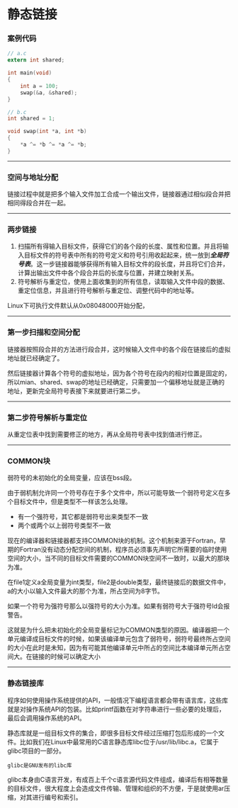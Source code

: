 # 静态链接

### 案例代码

```c
// a.c
extern int shared;

int main(void)
{
    int a = 100;
    swap(&a, &shared);
}

// b.c
int shared = 1;

void swap(int *a, int *b)
{
    *a ^= *b ^= *a ^= *b;
}
```

------

### 空间与地址分配

链接过程中就是把多个输入文件加工合成一个输出文件，链接器通过相似段合并把相同得段合并在一起。

------

### 两步链接

1. 扫描所有得输入目标文件，获得它们的各个段的长度、属性和位置。并且将输入目标文件的符号表中所有的符号定义和符号引用收起起来，统一放到***全局符号表***。这一步链接器能够获得所有输入目标文件的段长度，并且将它们合并，计算出输出文件中各个段合并后的长度与位置，并建立映射关系。
2. 符号解析与重定位，使用上面收集到的所有信息，读取输入文件中段的数据、重定位信息，并且进行符号解析与重定位、调整代码中的地址等。

Linux下可执行文件默认从0x08048000开始分配，

-------

### 第一步扫描和空间分配

链接器按照段合并的方法进行段合并，这时候输入文件中的各个段在链接后的虚拟地址就已经确定了。

然后链接器计算各个符号的虚拟地址，因为各个符号在段内的相对位置是固定的，所以mian、shared、swap的地址已经确定，只需要加一个偏移地址就是正确的地址，更新完全局符号表接下来就要进行第二步。

-------

### 第二步符号解析与重定位

从重定位表中找到需要修正的地方，再从全局符号表中找到值进行修正。

------

### COMMON块

弱符号的未初始化的全局变量，应该在bss段。

由于弱机制允许同一个符号存在于多个文件中，所以可能导致一个弱符号定义在多个目标文件中，但是类型不一样该怎么处理。

- 有一个强符号，其它都是弱符号出来类型不一致
- 两个或两个以上弱符号类型不一致

现在的编译器和链接器都支持COMMON块的机制。这个机制来源于Fortran，早期的Fortran没有动态分配空间的机制，程序员必须事先声明它所需要的临时使用空间的大小，当不同的目标文件需要的COMMON块空间不一致时，以最大的那块为准。

在file1定义a全局变量为int类型，file2是double类型，最终链接后的数据文件中，a的大小以输入文件最大的那个为准，所占空间为8字节。

如果一个符号为强符号那么以强符号的大小为准。如果有弱符号大于强符号ld会报警告。

这就是为什么把未初始化的全局变量标记为COMMON类型的原因。编译器把一个单元编译成目标文件的时候，如果该编译单元包含了弱符号，弱符号最终所占空间的大小在此时是未知，因为有可能其他编译单元中所占的空间比本编译单元所占空间大。在链接的时候可以确定大小

------

### 静态链接库

程序如何使用操作系统提供的API，一般情况下编程语言都会带有语言库，这些库就是对操作系统API的包装。比如printf函数在对字符串进行一些必要的处理后，最后会调用操作系统的API。

静态库就是一组目标文件的集合，即很多目标文件经过压缩打包后形成的一个文件。比如我们在Linux中最常用的C语言静态库libc位于/usr/lib/libc.a，它属于glibc项目的一部分。

```
glibc是GNU发布的libc库
```

glibc本身由C语言开发，有成百上千个c语言源代码文件组成，编译后有相等数量的目标文件，很大程度上会造成文件传输、管理和组织的不方便，于是就使用ar压缩，对其进行编号和索引。





